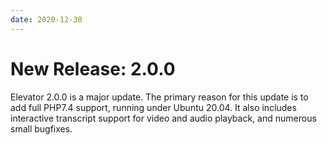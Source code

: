 ```yaml
---
date: 2020-12-30
---
```


# New Release: 2.0.0

Elevator 2.0.0 is a major update. The primary reason for this update is to add full PHP7.4 support, running under Ubuntu 20.04. It also includes interactive transcript support for video and audio playback, and numerous small bugfixes. 

